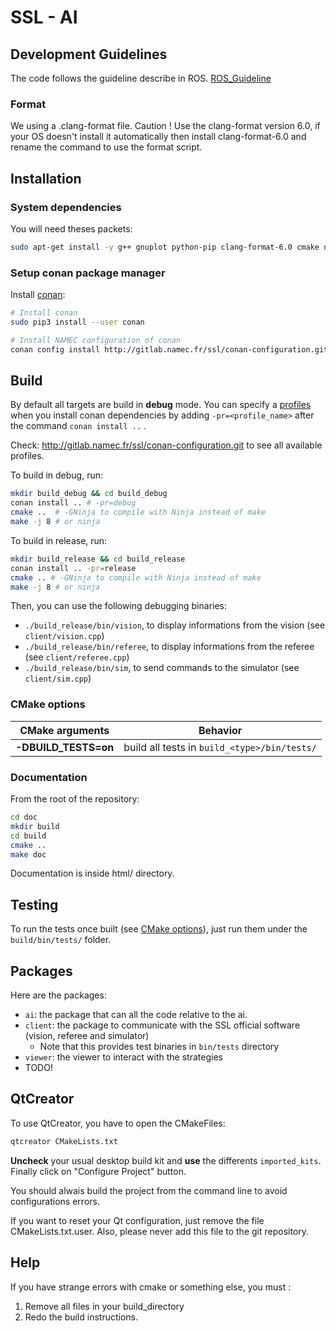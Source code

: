 # SSL - AI

## Development Guidelines

The code follows the guideline describe in ROS. [ROS_Guideline](http://wiki.ros.org/CppStyleGuide)

### Format

We using a .clang-format file. Caution ! Use the clang-format version 6.0, if your OS doesn't install it automatically then install clang-format-6.0 and rename the command to use the format script.

## Installation

### System dependencies

You will need theses packets:

``` bash
sudo apt-get install -y g++ gnuplot python-pip clang-format-6.0 cmake ninja-build
```

### Setup conan package manager

Install [conan](https://docs.conan.io/en/latest/):

``` bash
# Install conan  
sudo pip3 install --user conan

# Install NAMEC configuration of conan  
conan config install http://gitlab.namec.fr/ssl/conan-configuration.git
```

## Build

By default all targets are build in **debug** mode.
You can specify a [profiles](https://docs.conan.io/en/latest/reference/profiles.html) when you install conan dependencies by adding `-pr=<profile_name>` after the command `conan install ..` .

Check: http://gitlab.namec.fr/ssl/conan-configuration.git to see all available profiles.

To build in debug, run:

``` bash
mkdir build_debug && cd build_debug
conan install .. # -pr=debug
cmake ..  # -GNinja to compile with Ninja instead of make
make -j 8 # or ninja
```

To build in release, run:

``` bash
mkdir build_release && cd build_release
conan install .. -pr=release
cmake .. # -GNinja to compile with Ninja instead of make
make -j 8 # or ninja
```

Then, you can use the following debugging binaries:

* `./build_release/bin/vision`, to display informations from the vision (see `client/vision.cpp`)
* `./build_release/bin/referee`, to display informations from the referee (see `client/referee.cpp`)
* `./build_release/bin/sim`, to send commands to the simulator (see `client/sim.cpp`)

### CMake options

| CMake arguments         | Behavior                                        |
| ----------------------- | ----------------------------------------------- |
| **-DBUILD_TESTS=on**    | build all tests in `build_<type>/bin/tests/`    |

### Documentation

From the root of the repository:

``` bash
cd doc
mkdir build
cd build
cmake ..
make doc
```

Documentation is inside html/ directory.

## Testing

To run the tests once built (see [CMake options](#cmake-options)), just run them under the `build/bin/tests/` folder.

## Packages

Here are the packages:

* `ai`: the package that can all the code relative to the ai.
* `client`: the package to communicate with the SSL official software (vision, referee and simulator)
  * Note that this provides test binaries in `bin/tests` directory
* `viewer`: the viewer to interact with the strategies
* TODO!

## QtCreator

To use QtCreator, you have to open the CMakeFiles:

``` bash
qtcreator CMakeLists.txt
```

**Uncheck** your usual desktop build kit and **use** the differents `imported_kits`.
Finally click on "Configure Project" button.

You should alwais build the project from the command line to avoid configurations errors.

If you want to reset your Qt configuration, just remove the file CMakeLists.txt.user. Also, please never add this file to the git repository.

## Help

If you have strange errors with cmake or something else, you must :
1. Remove all files in your build_directory 
2. Redo the build instructions.